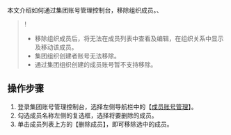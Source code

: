 本文介绍如何通过集团账号管理控制台，移除组织成员。、
>!
> - 移除组织成员后，将无法在成员列表中查看及编辑，在组织关系中显示及移动该成员。
> - 集团组织创建者账号无法移除。
> - 通过集团组织创建的成员账号暂不支持移除。
> 

## 操作步骤[](id:deleteMember)
1. 登录集团账号管理控制台，选择左侧导航栏中的【[成员账号管理](https://console.cloud.tencent.com/organization/member)】。
2. 勾选成员名称左侧的复选框，选择将要删除的成员。
3. 单击成员列表上方的【删除成员】，即可移除选中的成员。
